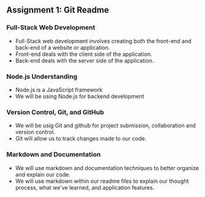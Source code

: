 ## Assignment 1: Git Readme

### Full-Stack Web Development

- Full-Stack web development involves creating both the front-end and back-end of a website or application.
- Front-end deals with the client side of the application.
- Back-end deals with the server side of the application.

### Node.js Understanding

- Node.js is a JavaScript framework
- We will be using Node.js for backend development

### Version Control, Git, and GitHub

- We will be usig Git and github for project submission, collaboration and version control.
- Git will allow us to track changes made to our code.

### Markdown and Documentation

- We will use markdown and documentation techniques to better organize and explain our code.
- We will use markdown within our readme files to explain our thought process, what we've learned, and application features.
